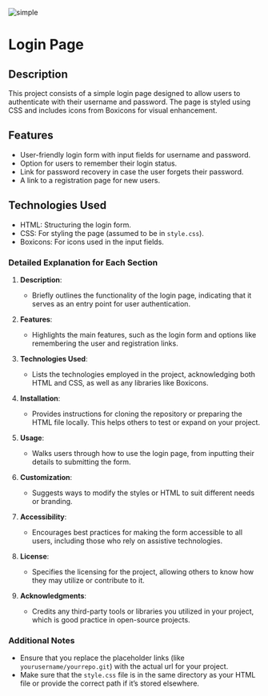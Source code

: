 ![simple](https://github.com/user-attachments/assets/a061345d-e49c-4a32-a476-2cd63c818a83)
# Login Page

## Description
This project consists of a simple login page designed to allow users to authenticate with their username and password. The page is styled using CSS and includes icons from Boxicons for visual enhancement.

## Features
- User-friendly login form with input fields for username and password.
- Option for users to remember their login status.
- Link for password recovery in case the user forgets their password.
- A link to a registration page for new users.

## Technologies Used
- HTML: Structuring the login form.
- CSS: For styling the page (assumed to be in `style.css`).
- Boxicons: For icons used in the input fields.

### Detailed Explanation for Each Section

1. **Description**:
   - Briefly outlines the functionality of the login page, indicating that it serves as an entry point for user authentication.

2. **Features**:
   - Highlights the main features, such as the login form and options like remembering the user and registration links.

3. **Technologies Used**:
   - Lists the technologies employed in the project, acknowledging both HTML and CSS, as well as any libraries like Boxicons.

4. **Installation**:
   - Provides instructions for cloning the repository or preparing the HTML file locally. This helps others to test or expand on your project.

5. **Usage**:
   - Walks users through how to use the login page, from inputting their details to submitting the form.

6. **Customization**:
   - Suggests ways to modify the styles or HTML to suit different needs or branding.

7. **Accessibility**:
   - Encourages best practices for making the form accessible to all users, including those who rely on assistive technologies.

8. **License**:
   - Specifies the licensing for the project, allowing others to know how they may utilize or contribute to it.

9. **Acknowledgments**:
   - Credits any third-party tools or libraries you utilized in your project, which is good practice in open-source projects.

### Additional Notes
- Ensure that you replace the placeholder links (like `yourusername/yourrepo.git`) with the actual url for your project.
- Make sure that the `style.css` file is in the same directory as your HTML file or provide the correct path if it’s stored elsewhere.
